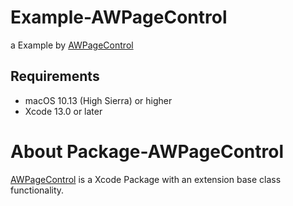 # Example-AWPageControl
a Example by [AWPageControl](https://github.com/Emck/Package-AWPageControl)

## Requirements
* macOS 10.13 (High Sierra) or higher
* Xcode 13.0 or later

# About Package-AWPageControl
[AWPageControl](https://github.com/Emck/Package-AWPageControl) is a Xcode Package with an extension base class functionality.